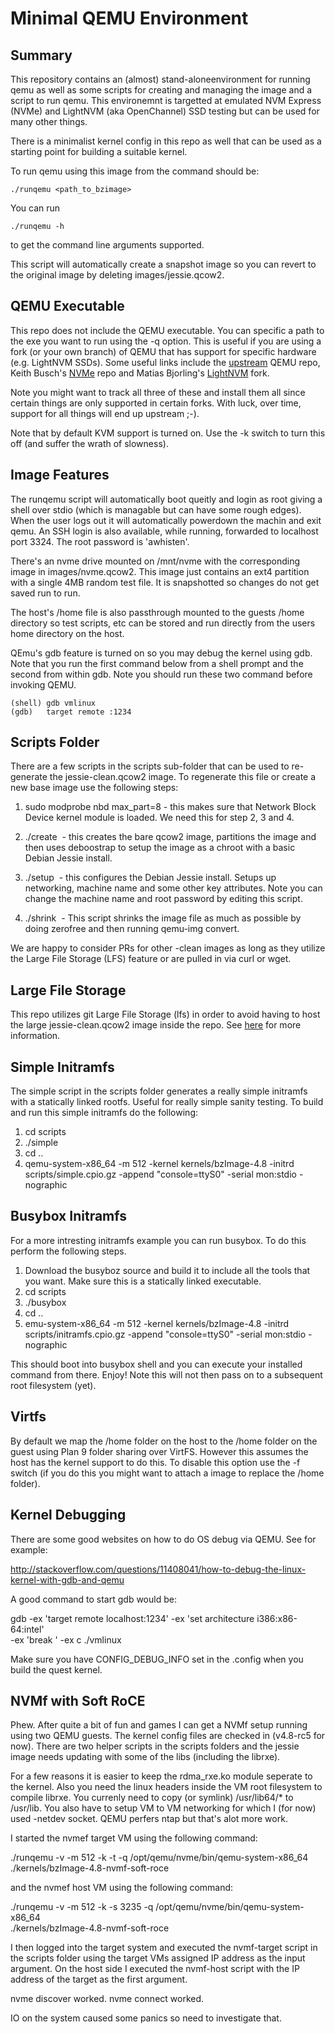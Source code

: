 # Minimal QEMU Environment

## Summary

This repository contains an (almost) stand-aloneenvironment for
running qemu as well as some scripts for creating and managing the
image and a script to run qemu. This environemnt is targetted at
emulated NVM Express (NVMe) and LightNVM (aka OpenChannel) SSD testing
but can be used for many other things.

There is a minimalist kernel config in this repo as well that can be used as
a starting point for building a suitable kernel.

To run qemu using this image from the command should be:

```
./runqemu <path_to_bzimage>
```

You can run
```
./runqemu -h
```
to get the command line arguments supported.

This script will automatically create a snapshot image so you can revert
to the original image by deleting images/jessie.qcow2.

## QEMU Executable

This repo does not include the QEMU executable. You can specific a
path to the exe you want to run using the -q option. This is useful if
you are using a fork (or your own branch) of QEMU that has support for
specific hardware (e.g. LightNVM SSDs). Some useful links include the
[upstream](http://git.qemu-project.org/qemu.git) QEMU repo, Keith
Busch's [NVMe](git://git.infradead.org/users/kbusch/qemu-nvme.git)
repo and Matias Bjorling's
[LightNVM](https://github.com/OpenChannelSSD/qemu-nvme) fork.

Note you might want to track all three of these and install them all
since certain things are only supported in certain forks. With luck,
over time, support for all things will end up upstream ;-).

Note that by default KVM support is turned on. Use the -k switch to
turn this off (and suffer the wrath of slowness).

## Image Features

The runqemu script will automatically boot queitly and login as root
giving a shell over stdio (which is managable but can have some rough
edges). When the user logs out it will automatically powerdown the
machin and exit qemu. An SSH login is also available, while running,
forwarded to localhost port 3324. The root password is 'awhisten'.

There's an nvme drive mounted on /mnt/nvme with the corresponding
image in images/nvme.qcow2. This image just contains an ext4 partition
with a single 4MB random test file. It is snapshotted so changes do not
get saved run to run.

The host's /home file is also passthrough mounted to the guests /home
directory so test scripts, etc can be stored and run directly from the
users home directory on the host.

QEmu's gdb feature is turned on so you may debug the kernel using
gdb. Note that you run the first command below from a shell prompt and
the second from within gdb. Note you should run these two command
before invoking QEMU.

```
(shell) gdb vmlinux
(gdb)   target remote :1234
```
## Scripts Folder

There are a few scripts in the scripts sub-folder that can be used to
re-generate the jessie-clean.qcow2 image. To regenerate this file or
create a new base image use the following steps:

   1. sudo modprobe nbd max_part=8 - this makes sure that Network
   Block Device kernel module is loaded. We need this for step 2, 3
   and 4.

   2. ./create <image name> - this creates the bare qcow2 image,
   partitions the image and then uses deboostrap to setup the image as
   a chroot with a basic Debian Jessie install.

   3. ./setup <image name> - this configures the Debian Jessie
   install. Setups up networking, machine name and some other key
   attributes. Note you can change the machine name and root password
   by editing this script.

   4. ./shrink <image name> - This script shrinks the image file as
   much as possible by doing zerofree and then running qemu-img
   convert.

We are happy to consider PRs for other -clean images as long as they
utilize the Large File Storage (LFS) feature or are pulled in via curl
or wget.

## Large File Storage

This repo utilizes git Large File Storage (lfs) in order to avoid
having to host the large jessie-clean.qcow2 image inside the repo. See
[here](https://git-lfs.github.com/) for more information.

## Simple Initramfs

The simple script in the scripts folder generates a really simple
initramfs with a statically linked rootfs. Useful for really simple
sanity testing. To build and run this simple initramfs do the
following:

  1. cd scripts
  2. ./simple
  3. cd ..
  4. qemu-system-x86_64 -m 512 -kernel kernels/bzImage-4.8 -initrd
  scripts/simple.cpio.gz -append "console=ttyS0" -serial mon:stdio
  -nographic

## Busybox Initramfs

For a more intresting initramfs example you can run busybox. To do
this perform the following steps.

  1. Download the busyboz source and build it to include all the tools
  that you want. Make sure this is a statically linked executable.
  2. cd scripts
  3. ./busybox <path to busybox exe>
  4. cd ..
  5. emu-system-x86_64 -m 512 -kernel kernels/bzImage-4.8 -initrd
  scripts/initramfs.cpio.gz -append "console=ttyS0" -serial mon:stdio
  -nographic

This should boot into busybox shell and you can execute your installed
command from there. Enjoy! Note this will not then pass on to a
subsequent root filesystem (yet).

## Virtfs

By default we map the /home folder on the host to the /home folder on
the guest using Plan 9 folder sharing over VirtFS. However this
assumes the host has the kernel support to do this. To disable this
option use the -f switch (if you do this you might want to attach a
image to replace the /home folder).

## Kernel Debugging

There are some good websites on how to do OS debug via QEMU. See for
example:

http://stackoverflow.com/questions/11408041/how-to-debug-the-linux-kernel-with-gdb-and-qemu

A good command to start gdb would be:

gdb -ex 'target remote localhost:1234' -ex 'set architecture i386:x86-64:intel' \
  -ex 'break <function>' -ex c ./vmlinux

Make sure you have CONFIG_DEBUG_INFO set in the .config when you build
the quest kernel.

## NVMf with Soft RoCE

Phew. After quite a bit of fun and games I can get a NVMf setup
running using two QEMU guests. The kernel config files are checked in
(v4.8-rc5 for now). There are two helper scripts in the scripts
folders and the jessie image needs updating with some of the libs
(including the librxe).

For a few reasons it is easier to keep the rdma_rxe.ko module seperate
to the kernel. Also you need the linux headers inside the VM root
filesystem to compile librxe. You currenly need to copy (or symlink)
/usr/lib64/* to /usr/lib. You also have to setup VM to VM networking
for which I (for now) used -netdev socket. QEMU perfers ntap but
that's alot more work.

I started the nvmef target VM using the following command:

./runqemu -v -m 512 -k -t -q /opt/qemu/nvme/bin/qemu-system-x86_64 \
  ./kernels/bzImage-4.8-nvmf-soft-roce

and the nvmef host VM using the following command:

./runqemu -v -m 512 -k -s 3235 -q /opt/qemu/nvme/bin/qemu-system-x86_64 \
  ./kernels/bzImage-4.8-nvmf-soft-roce

I then logged into the target system and executed the nvmf-target
script in the scripts folder using the target VMs assigned IP address
as the input argument. On the host side I executed the nvmf-host
script with the IP address of the target as the first argument.

nvme discover worked.
nvme connect worked.

IO on the system caused some panics so need to investigate that.
